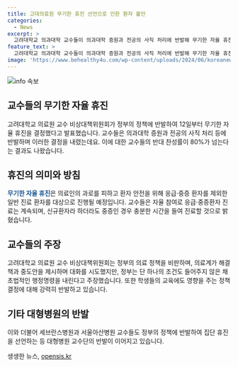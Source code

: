 ```yaml
---
title: 고대의료원 무기한 휴진 선언으로 인한 환자 불안
categories:
  - News
excerpt: >
  고려대학교 의과대학 교수들이 의과대학 증원과 전공의 사직 처리에 반발해 무기한 자율 휴진을 결의했다. 80%의 찬성을 얻은 이 휴진은 응급·중증환자 진료는 계속되며, 소속 교수들은 개인 연차 등을 이용하여 참여할 예정이다. 비상대책위원회는 정부의 의료 정책에 반발하며 대화를 요구하고 있다. 이에 따라 대형병원 교수들도 집단 휴진에 동참하고 있으며, 그러나 병원 운영에 큰 차질은 없는 상황이다.
feature_text: >
  고려대학교 의과대학 교수들이 의과대학 증원과 전공의 사직 처리에 반발해 무기한 자율 휴진을 결의했다. 80%의 찬성을 얻은 이 휴진은 응급·중증환자 진료는 계속되며, 소속 교수들은 개인 연차 등을 이용하여 참여할 예정이다. 비상대책위원회는 정부의 의료 정책에 반발하며 대화를 요구하고 있다. 이에 따라 대형병원 교수들도 집단 휴진에 동참하고 있으며, 그러나 병원 운영에 큰 차질은 없는 상황이다.
image: 'https://www.behealthy4u.com/wp-content/uploads/2024/06/koreanews.jpg'
---
```


<p><img src="https://www.behealthy4u.com/wp-content/uploads/2024/06/koreanews.jpg" alt="info 속보" /></p>

<h2 data-ke-size="size26">교수들의 무기한 자율 휴진</h2>

<p data-ke-size="size16">고려대학교 의료원 교수 비상대책위원회가 정부의 정책에 반발하여 12일부터 무기한 자율 휴진을 결정했다고 발표했습니다. 교수들은 의과대학 증원과 전공의 사직 처리 등에 반발하며 이러한 결정을 내렸는데요. 이에 대한 교수들의 반대 찬성률이 80%가 넘는다는 결과도 나왔습니다.</p>

<h2 data-ke-size="size26">휴진의 의미와 방침</h2>

<p data-ke-size="size16"><b><span style="color: #1a5490;">무기한 자율 휴진</span></b>은 의료인의 과로를 피하고 환자 안전을 위해 응급·중증 환자를 제외한 일반 진료 환자를 대상으로 진행될 예정입니다. 교수들은 자율 참여로 응급·중증환자 진료는 계속되며, 신규환자라 하더라도 중증인 경우 충분한 시간을 들여 진료할 것으로 밝혔습니다.</p>

<h2 data-ke-size="size26">교수들의 주장</h2>

<p data-ke-size="size16">고려대학교 의료원 교수 비상대책위원회는 정부의 의료 정책을 비판하며, 의료계가 해결책과 중도안을 제시하며 대화를 시도했지만, 정부는 단 하나의 조건도 들어주지 않은 채 초법적인 행정명령을 내린다고 주장했습니다. 또한 학생들의 교육에도 영향을 주는 정책 결정에 대해 강력히 반발하고 있습니다. </p>

<h2 data-ke-size="size26">기타 대형병원의 반발</h2>

<p data-ke-size="size16">이와 더불어 세브란스병원과 서울아산병원 교수들도 정부의 정책에 반발하여 집단 휴진을 선언하는 등 대형병원 교수단의 반발이 이어지고 있습니다.</p>
생생한 뉴스, <a href="https://opensis.kr" rel="dofollow">opensis.kr</a>


